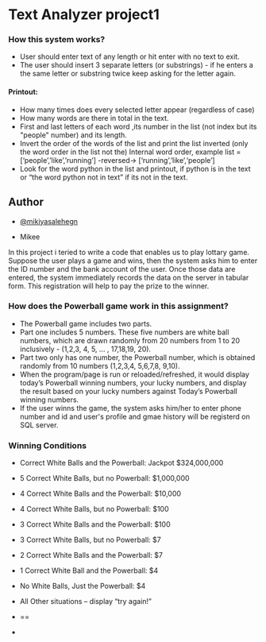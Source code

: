 
# Text Analyzer project1

### How this system works?
- User should enter text of any length or hit enter with no text to exit.
- The user should insert 3 separate letters (or substrings) - if he enters a the same letter or substring twice
    keep asking for the letter again.
#### Printout:
- How many times does every selected letter appear (regardless of case)
- How many words are there in total in the text.
- First and last letters of each word ,its number in the list (not index but its "people" number) and its
    length.
- Invert the order of the words of the list and print the list inverted (only the word order in the list not the)
    Internal word order, example list = [‘people’,’like’,’running’] -reversed→ [‘running’,’like’,‘people’]
- Look for the word python in the list and printout,  if python is in the text or “the word python not in text” if its not in the text.
## Author

- [@mikiyasalehegn](https://www.github.com/mikiyasalehegn)


- Mikee

In this project i teried to write a code that enables us to play lottary game. Suppose the user plays a game and wins, then the system asks him to enter the ID number and the bank account of the user. Once those data are entered, the system immediately records the data on the server in tabular form. This registration will help to pay the prize to the winner. 
###  How does the Powerball game work in this assignment?
- The Powerball game includes two parts.
- Part one includes 5 numbers. These five numbers are white ball numbers, which are drawn randomly
    from 20 numbers from 1 to 20 inclusively - (1,2,3, 4, 5, … , 17,18,19, 20).
- Part two only has one number, the Powerball number, which is obtained randomly
    from 10 numbers (1,2,3,4, 5,6,7,8, 9,10).
- When the program/page is run or reloaded/refreshed, it would display today’s Powerball winning numbers,
    your lucky numbers, and display the result based on your lucky numbers against Today’s Powerball winning numbers.
- If the user winns the game, the system asks him/her to enter phone number and id and user's profile and gmae history will be 
    registerd on SQL server.

### Winning Conditions
- Correct White Balls and the Powerball: Jackpot $324,000,000
- 5 Correct White Balls, but no Powerball: $1,000,000
- 4 Correct White Balls and the Powerball: $10,000
- 4 Correct White Balls, but no Powerball: $100
- 3 Correct White Balls and the Powerball: $100
- 3 Correct White Balls, but no Powerball: $7
- 2 Correct White Balls and the Powerball: $7
- 1 Correct White Ball and the Powerball: $4
- No White Balls, Just the Powerball: $4
- All Other situations – display “try again!”
- ==

- 









